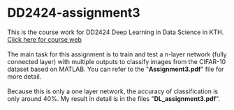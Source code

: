 # DD2424-assignment3
This is the course work for DD2424 Deep Learning in Data Science in KTH. <br />
[Click here for course web](https://www.kth.se/student/kurser/kurs/DD2424?l=en "悬停显示") <br />
<br />
The main task for this assignment is to train and test a n-layer network (fully connected layer) with multiple outputs to classify images from the CIFAR-10 dataset based on MATLAB. You can refer to the "**Assignment3.pdf**" file for more detail. <br />
<br />
Because this is only a one layer network, the accuracy of classification is only around 40%. My result in detail is in the files "**DL_assignment3.pdf**".
